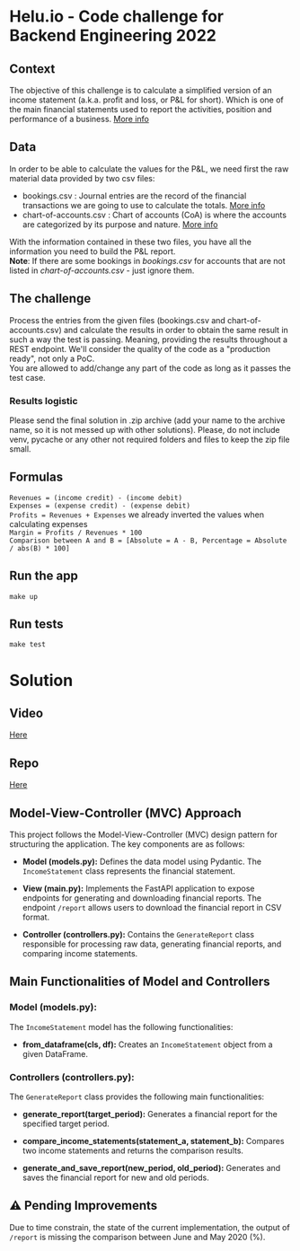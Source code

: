 # Helu.io - Code challenge for Backend Engineering 2022

## Context
The objective of this challenge is to calculate a simplified version of an income statement (a.k.a. profit and loss, or
P&L for short). Which is one of the main financial statements used to report the activities, position and
performance of a business. [More info](https://corporatefinanceinstitute.com/resources/knowledge/accounting/three-financial-statements/)


## Data
In order to be able to calculate the values for the P&L, we need first the raw material data provided by two csv files:
* bookings.csv : Journal entries are the record of the financial transactions we are going to use to calculate the totals.
  [More info](https://en.wikipedia.org/wiki/Bookkeeping)
* chart-of-accounts.csv : Chart of accounts (CoA) is where the accounts are categorized by its purpose and nature.
  [More info](https://en.wikipedia.org/wiki/Chart_of_accounts)

With the information contained in these two files, you have all the information you need to build the P&L report.  
**Note**: If there are some bookings in *bookings.csv* for accounts that are not listed in *chart-of-accounts.csv* - just ignore them.

## The challenge
Process the entries from the given files (bookings.csv and chart-of-accounts.csv) and calculate the results in order to
obtain the same result in such a way the test is passing. Meaning, providing the results throughout a REST endpoint.
We'll consider the quality of the code as a "production ready", not only a PoC.  
You are allowed to add/change any part of the code as long as it passes the test case.
### Results logistic
Please send the final solution in .zip archive (add your name to the archive name, so it is not messed up with other solutions). 
Please, do not include venv, pycache or any other not required folders and files to keep the zip file small.

## Formulas
`Revenues = (income credit) - (income debit)`  
`Expenses = (expense credit) - (expense debit)`  
`Profits = Revenues + Expenses`  we already inverted the values when calculating expenses  
`Margin = Profits / Revenues * 100`  
`Comparison between A and B = [Absolute = A - B, Percentage = Absolute / abs(B) * 100]`


## Run the app
`make up`

## Run tests
`make test`  

# Solution 

## Video
[Here](https://www.loom.com/share/70e2856b317e48e8a22561c8d592fd35?t=1&sid=5a9f33e8-8b01-4dc4-83c9-f5596ba59024)

## Repo
[Here](https://github.com/albertoecf/code_backend_challenge)


## Model-View-Controller (MVC) Approach
This project follows the Model-View-Controller (MVC) design pattern for structuring the application. The key components are as follows:

- **Model (models.py):** Defines the data model using Pydantic. The `IncomeStatement` class represents the financial statement.

- **View (main.py):** Implements the FastAPI application to expose endpoints for generating and downloading financial reports. The endpoint `/report` allows users to download the financial report in CSV format.

- **Controller (controllers.py):** Contains the `GenerateReport` class responsible for processing raw data, generating financial reports, and comparing income statements.

## Main Functionalities of Model and Controllers
### Model (models.py):
The `IncomeStatement` model has the following functionalities:

- **from_dataframe(cls, df):** Creates an `IncomeStatement` object from a given DataFrame.

### Controllers (controllers.py):
The `GenerateReport` class provides the following main functionalities:

- **generate_report(target_period):** Generates a financial report for the specified target period.

- **compare_income_statements(statement_a, statement_b):** Compares two income statements and returns the comparison results.

- **generate_and_save_report(new_period, old_period):** Generates and saves the financial report for new and old periods.


## ⚠️ Pending Improvements
Due to time constrain, the state of the current implementation, the output of `/report` is missing the comparison between June and May 2020 (%).


